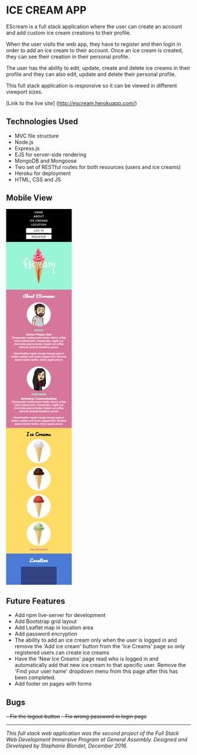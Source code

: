 # ICE CREAM APP

EScream is a full stack application where the user can create an account and add custom ice cream creations to their profile.

When the user visits the web app, they have to register and then login in order to add an ice cream to their account. Once an ice cream is created, they can see their creation in their personal profile.

The user has the ability to edit, update, create and delete ice creams in their profile and they can also edit, update and delete their personal profile.

This full stack application is responsive so it can be viewed in different viewport sizes.

[Link to the live site] (http://escream.herokuapp.com/)

## Technologies Used
- MVC file structure
- Node.js
- Express.js
- EJS for server-side rendering
- MongoDB and Mongoose
- Two set of RESTful routes for both resources (users and ice creams)
- Heroku for deployment
- HTML, CSS and JS

## Mobile View
![EScream app mobile view](user-stories-and-wireframe/escream-mobile-design.png "EScream app mobile view")

## Future Features
- Add npm live-server for development
- Add Bootstrap grid layout
- Add Leaflet map in location area
- Add password encryption
- The ability to add an ice cream only when the user is logged in and remove the 'Add ice cream' button from the 'Ice Creams' page so only registered users can create ice creams
- Have the 'New Ice Creams' page read who is logged in and automatically add that new ice cream to that specific user. Remove the 'Find your user name' dropdown menu from this page after this has been completed.
- Add footer on pages with forms

## Bugs
~~- Fix the logout button~~
~~- Fix wrong password in login page~~


------------------------------------------
*This full stack web application was the second project of the Full Stack Web Development Immersive Program at General Assembly. Designed and Developed by Stephanie Blondet, December 2016.*
